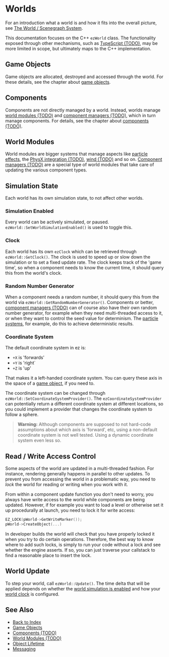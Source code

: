 # Worlds

For an introduction what a world is and how it fits into the overall picture, see [The World / Scenegraph System](world-overview.md).

This documentation focuses on the C++ `ezWorld` class. The functionality exposed through other mechanisms, such as [TypeScript (TODO)](../../custom-code/typescript/typescript-overview.md), may be more limited in scope, but ultimately maps to the C++ implementation.

## Game Objects

Game objects are allocated, destroyed and accessed through the world. For these details, see the chapter about [game objects](game-objects.md).

## Components

Components are not directly managed by a world. Instead, worlds manage [world modules (TODO)](world-modules.md) and [component managers (TODO)](component-managers.md), which in turn manage components. For details, see the chapter about [components (TODO)](components.md).

## World Modules

World modules are bigger systems that manage aspects like [particle effects](../../effects/particle-effects/particle-effects-overview.md), the [PhysX integration (TODO)](../../physics/physx-overview.md), [wind (TODO)](../../effects/wind.md) and so on. [Component managers (TODO)](component-managers.md) are a special type of world modules that take care of updating the various component types.

## Simulation State

Each world has its own simulation state, to not affect other worlds.

### Simulation Enabled

Every world can be actively simulated, or paused. `ezWorld::SetWorldSimulationEnabled()` is used to toggle this.

### Clock

Each world has its own `ezClock` which can be retrieved through `ezWorld::GetClock()`. The clock is used to speed up or slow down the simulation or to set a fixed update rate. The clock keeps track of the 'game time', so when a component needs to know the current time, it should query this from the world's clock.

### Random Number Generator

When a component needs a random number, it should query this from the world via `ezWorld::GetRandomNumberGenerator()`. Components or better, [component managers (TODO)](component-managers.md) can of course also have their own random number generator, for example when they need multi-threaded access to it, or when they want to control the seed value for determinism. The [particle systems](../../effects/particle-effects/particle-effects-overview.md), for example, do this to achieve deterministic results.

### Coordinate System

The default coordinate system in ez is:

* `+X` is 'forwards'
* `+Y` is 'right`
* `+Z` is 'up'

That makes it a left-handed coordinate system. You can query these axis in the space of a [game object](game-objects.md), if you need to.

The coordinate system can be changed through `ezWorld::SetCoordinateSystemProvider()`. The `ezCoordinateSystemProvider` can potentially return a different coordinate system at different locations, so you could implement a provider that changes the coordinate system to follow a sphere.

> **Warning:** Although components are supposed to not hard-code assumptions about which axis is 'forward', etc, using a non-default coordinate system is not well tested. Using a dynamic coordinate system even less so.

## Read / Write Access Control

Some aspects of the world are updated in a multi-threaded fashion. For instance, rendering generally happens in parallel to other updates. To prevent you from accessing the world in a problematic way, you need to *lock* the world for reading or writing when you work with it.

From within a component update function you don't need to worry, you always have write access to the world while components are being updated. However, if for example you want to load a level or otherwise set it up procedurally at launch, you need to lock it for write access:

```cpp
EZ_LOCK(pWorld->GetWriteMarker());
pWorld->CreateObject(...)
```

In developer builds the world will check that you have properly locked it when you try to do certain operations. Therefore, the best way to know where to add such locks, is simply to run your code without a lock and see whether the engine asserts. If so, you can just traverse your callstack to find a reasonable place to insert the lock.

## World Update

To step your world, call `ezWorld::Update()`. The time delta that will be applied depends on whether the [world simulation is enabled](#simulation-enabled) and how your [world clock](#clock) is configured.

## See Also

* [Back to Index](../../index.md)
* [Game Objects](game-objects.md)
* [Components (TODO)](components.md)
* [World Modules (TODO)](world-modules.md)
* [Object Lifetime](object-lifetime.md)
* [Messaging](world-messaging.md)
